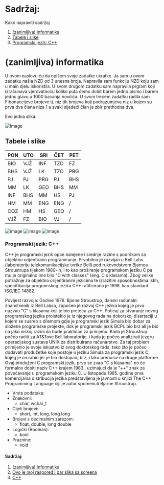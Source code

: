 # Sadržaj:
Kako napraviti sadržaj
1. [(zanimljiva) informatika](#(zanimljiva)-informatika)
2. [Tabele i slike](#Tabele-i-slike)
3. [Programski jezik: C++](#Programski-jezik:-C++)

# (zanimljiva) informatika
U ovom naslovu ću da opišem svoje zadatke ukratko. Ja sam u ovom zadatku našla NZD od 3 unesna broja. Napravila sam funkciju NZD koju sam u main djelu iskoristila.
U svom drugom zadatku sam napravila prgram koji izračunava vjerovatnoću koliko puta ćemo dobit barem jedno pismo i barem jednu glavu u 1000 bacanja novćića.
U svom trećem zadatku radila sam Fibonaccijeve brojeve tj. niz tih brojeva koji podrazumjeva niz u kojem su prva dva člana niza 1 a svaki sljedeći član je zbir prethodna dva.

Evo jedna slika:

![image](https://github.com/NejlaHajdukovic/programiranje/assets/169186365/3bd2ca85-fb20-4575-9519-ceac27306712)

## Tabele i slike

| PON | UTO | SRI | ČET | PET |
|-----|-----|-----|-----|-----|
| BIO | VJŽ | INF | TZO |  FZ |
| BHS | VJŽ | LK  | TZO | PRG |
| PJ  | PJ  | PRG | PJ  | BHS |
| MM  | LK  | GEO | BHS | MM  |
| INF | BHS | MM  | HS  | PJ  |
| HM  | MM  | ENG | ENG |  /  |
| COZ | HM  | HS  | GEO |  /  |
| VJŽ | FZ  | BIO | VJ  |  /  |

![image](https://github.com/NejlaHajdukovic/programiranje/assets/169186365/c57eaff8-11a2-4884-baf1-a3a39ebbf567)
![image](https://github.com/NejlaHajdukovic/programiranje/assets/169186365/e20edcce-a395-4850-b8a5-7291f8672da9)
![image](https://github.com/NejlaHajdukovic/programiranje/assets/169186365/ff9ab041-baea-4a89-8c77-3efec49911d6)




### Programski jezik: C++

C++ je programski jezik opće namjene i srednje razine s podrškom za objektno orijentirano programiranje. Prvobitno je razvijan u Bell Labs (laboratoriju telekomunikacijske tvrtke Bell) pod rukovodstvom Bjarnea Stroustrupa tijekom 1980-ih, i to kao proširenje programskom jeziku C pa mu je originalno ime bilo "C with classes" (eng. C s klasama). Zbog velike potražnje za objektno orijentiranim jezicima te izrazitim sposobnostima istih, specifikacija programskog jezika C++ ratificirana je 1998. kao standard ISO/IEC 14882.

Povijest razvoja:
Godine 1979. Bjarne Stroustrup, danski računalni znanstvenik iz Bell Labsa, započeo je razvoj C++ jezika kojeg je prvo nazvao "C" s klasama koji je bio preteća za C++. Poticaj za stvaranje novog programskog jezika proisteklo je iz njegovog rada na dokorskoj disertaciji u kojem se susreo s dilemom gdje je programski jezik Simula bio dobar za složene programske projekte, dok je programski jezik BCPL bio brz ali je bio na jako niskoj razini da bude praktičan za primjenu. Kada je Stroustrup počeo raditi za AT&Tove Bell laboratorije, i kada je počeo analizirati jezgru operacijskog sustava UNIX za distribuirano računarstvo. Za taj problem primijenio je svoje iskustvo iz svog doktorskog rada, tako što je počeo dodavati produžetke koje postoje u jeziku Simula za programski jezik C, kojeg je on rabio jer je bio dostupan, brz, i lako prenosiv na druge platforme. Ovaj produženi C programski jezik, prvo se zvao "C s klasama" no će formalno dobiti naziv C++ krajem 1983., uzimajući da je "++" znak za povećavanje u programskom jeziku C. U listopadu 1985. godine prva komercijalna distribucija jezika predstavljena je javnosti u knjizi The C++ Programming Language čiji je autor spomenuti Bjarne Stroustrup.

- Vrste podataka:
- Znakovni: 
  - char, wchar_t
- Cijeli brojevi:
  - short, int, long, long long
- Brojevi s decimalnim zarezom:
  -  float, double, long double
- Logički (Boolean):
  -  bool
- Praznine:
  - void
  

#### Sadržaj:
1. [(zanimljiva) informatika](#(zanimljiva)-informatika)
2. [Ovo je moj raspored i par slika sa screena](#Ovo-je-moj-raspored-i-par-slika-sa-screena)
3. [C++](#C++)

